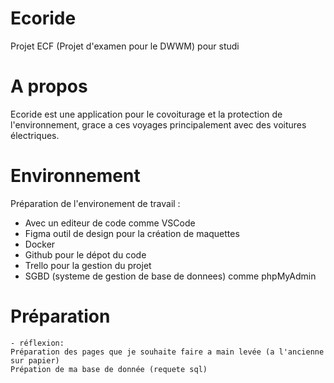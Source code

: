 # Ecoride

Projet ECF (Projet d'examen pour le DWWM) pour studi

# A propos

Ecoride est une application pour le covoiturage et la protection de l'environnement,
grace a ces voyages principalement avec des voitures électriques.

# Environnement

Préparation de l'environement de travail :

- Avec un editeur de code comme VSCode
- Figma outil de design pour la création de maquettes
- Docker
- Github pour le dépot du code
- Trello pour la gestion du projet
- SGBD (systeme de gestion de base de donnees) comme phpMyAdmin

# Préparation

    - réflexion:
    Préparation des pages que je souhaite faire a main levée (a l'ancienne sur papier)
    Prépation de ma base de donnée (requete sql)
